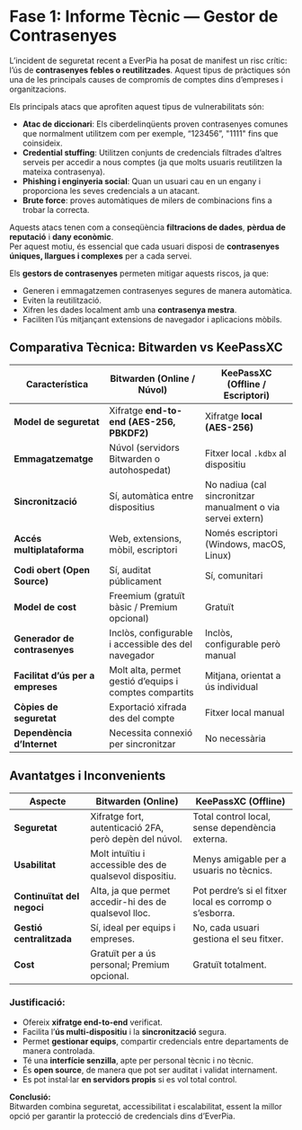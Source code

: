 # Fase 1: Informe Tècnic — Gestor de Contrasenyes


L’incident de seguretat recent a EverPia ha posat de manifest un risc crític: l’ús de **contrasenyes febles o reutilitzades**. Aquest tipus de pràctiques són una de les principals causes de compromís de comptes dins d’empreses i organitzacions.

Els principals atacs que aprofiten aquest tipus de vulnerabilitats són:

- **Atac de diccionari**: Els ciberdelinqüents proven contrasenyes comunes que normalment utilitzem com per exemple, “123456”, "1111" fins que coinsideix.
- **Credential stuffing**: Utilitzen conjunts de credencials filtrades d’altres serveis per accedir a nous comptes (ja que molts usuaris reutilitzen la mateixa contrasenya).
- **Phishing i enginyeria social**: Quan un usuari cau en un engany i proporciona les seves credencials a un atacant.
- **Brute force**: proves automàtiques de milers de combinacions fins a trobar la correcta.

Aquests atacs tenen com a conseqüència **filtracions de dades**, **pèrdua de reputació** i **dany econòmic**.  
Per aquest motiu, és essencial que cada usuari disposi de **contrasenyes úniques, llargues i complexes** per a cada servei.

Els **gestors de contrasenyes** permeten mitigar aquests riscos, ja que:
- Generen i emmagatzemen contrasenyes segures de manera automàtica.
- Eviten la reutilització.
- Xifren les dades localment amb una **contrasenya mestra**.
- Faciliten l’ús mitjançant extensions de navegador i aplicacions mòbils.



## Comparativa Tècnica: Bitwarden vs KeePassXC

| Característica                        | **Bitwarden (Online / Núvol)**                             | **KeePassXC (Offline / Escriptori)**                        |
|--------------------------------------|-------------------------------------------------------------|-------------------------------------------------------------|
| **Model de seguretat**               | Xifratge **end-to-end (AES-256, PBKDF2)**                  | Xifratge **local (AES-256)**                               |
| **Emmagatzematge**                   | Núvol (servidors Bitwarden o autohospedat)                 | Fitxer local `.kdbx` al dispositiu                         |
| **Sincronització**                   | Sí, automàtica entre dispositius                           | No nadiua (cal sincronitzar manualment o via servei extern) |
| **Accés multiplataforma**            | Web, extensions, mòbil, escriptori                          | Només escriptori (Windows, macOS, Linux)                    |
| **Codi obert (Open Source)**         | Sí, auditat públicament                                    | Sí, comunitari                                              |
| **Model de cost**                    | Freemium (gratuït bàsic / Premium opcional)                 | Gratuït                                                     |
| **Generador de contrasenyes**        | Inclòs, configurable i accessible des del navegador         | Inclòs, configurable però manual                            |
| **Facilitat d’ús per a empreses**    | Molt alta, permet gestió d’equips i comptes compartits      | Mitjana, orientat a ús individual                           |
| **Còpies de seguretat**              | Exportació xifrada des del compte                           | Fitxer local manual                                         |
| **Dependència d’Internet**           | Necessita connexió per sincronitzar                         | No necessària                                               |


## Avantatges i Inconvenients

| Aspecte | **Bitwarden (Online)** | **KeePassXC (Offline)** |
|----------|------------------------|--------------------------|
| **Seguretat** | Xifratge fort, autenticació 2FA, però depèn del núvol. | Total control local, sense dependència externa. |
| **Usabilitat** | Molt intuïtiu i accessible des de qualsevol dispositiu. | Menys amigable per a usuaris no tècnics. |
| **Continuïtat del negoci** | Alta, ja que permet accedir-hi des de qualsevol lloc. | Pot perdre’s si el fitxer local es corromp o s’esborra. |
| **Gestió centralitzada** | Sí, ideal per equips i empreses. | No, cada usuari gestiona el seu fitxer. |
| **Cost** | Gratuït per a ús personal; Premium opcional. | Gratuït totalment. |



### Justificació:
- Ofereix **xifratge end-to-end** verificat.
- Facilita l’**ús multi-dispositiu** i la **sincronització** segura.
- Permet **gestionar equips**, compartir credencials entre departaments de manera controlada.
- Té una **interfície senzilla**, apte per personal tècnic i no tècnic.
- És **open source**, de manera que pot ser auditat i validat internament.
- Es pot instal·lar **en servidors propis** si es vol total control.

 **Conclusió:**  
Bitwarden combina seguretat, accessibilitat i escalabilitat, essent la millor opció per garantir la protecció de credencials dins d’EverPia.

